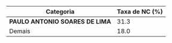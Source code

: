 | Categoria | Taxa de NC (%) |
|-----------|----------------|
| **PAULO ANTONIO SOARES DE LIMA** | 31.3 |
| Demais      | 18.0 |
